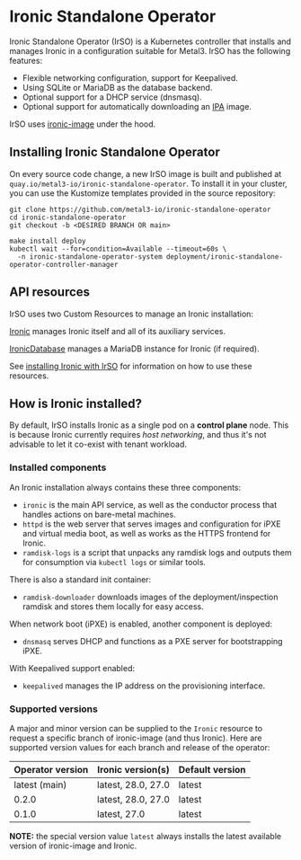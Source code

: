 # Ironic Standalone Operator

Ironic Standalone Operator (IrSO) is a Kubernetes controller that installs and
manages Ironic in a configuration suitable for Metal3. IrSO has the following
features:

- Flexible networking configuration, support for Keepalived.
- Using SQLite or MariaDB as the database backend.
- Optional support for a DHCP service (dnsmasq).
- Optional support for automatically downloading an
  [IPA](../ironic/ironic-python-agent.md) image.

IrSO uses [ironic-image](../ironic/ironic-container-images.md) under the hood.

## Installing Ironic Standalone Operator

On every source code change, a new IrSO image is built and published at
`quay.io/metal3-io/ironic-standalone-operator`. To install it in your cluster,
you can use the Kustomize templates provided in the source repository:

```console
git clone https://github.com/metal3-io/ironic-standalone-operator
cd ironic-standalone-operator
git checkout -b <DESIRED BRANCH OR main>

make install deploy
kubectl wait --for=condition=Available --timeout=60s \
  -n ironic-standalone-operator-system deployment/ironic-standalone-operator-controller-manager
```

## API resources

IrSO uses two Custom Resources to manage an Ironic installation:

[Ironic](https://github.com/metal3-io/ironic-standalone-operator/blob/main/config/crd/bases/ironic.metal3.io_ironics.yaml)
manages Ironic itself and all of its auxiliary services.

[IronicDatabase](https://github.com/metal3-io/ironic-standalone-operator/blob/main/config/crd/bases/ironic.metal3.io_ironicdatabases.yaml)
manages a MariaDB instance for Ironic (if required).

See [installing Ironic with IrSO](./install-basics.md) for information on how
to use these resources.

## How is Ironic installed?

By default, IrSO installs Ironic as a single pod on a **control plane** node.
This is because Ironic currently requires *host networking*, and thus it's not
advisable to let it co-exist with tenant workload.

### Installed components

An Ironic installation always contains these three components:

- `ironic` is the main API service, as well as the conductor process that
  handles actions on bare-metal machines.
- `httpd` is the web server that serves images and configuration for iPXE and
  virtual media boot, as well as works as the HTTPS frontend for Ironic.
- `ramdisk-logs` is a script that unpacks any ramdisk logs and outputs them
  for consumption via `kubectl logs` or similar tools.

There is also a standard init container:

- `ramdisk-downloader` downloads images of the deployment/inspection ramdisk
  and stores them locally for easy access.

When network boot (iPXE) is enabled, another component is deployed:

- `dnsmasq` serves DHCP and functions as a PXE server for bootstrapping iPXE.

With Keepalived support enabled:

- `keepalived` manages the IP address on the provisioning interface.

### Supported versions

A major and minor version can be supplied to the `Ironic` resource to request
a specific branch of ironic-image (and thus Ironic). Here are supported version
values for each branch and release of the operator:

| Operator version | Ironic version(s)  | Default version |
| ---------------- | -----------------  | --------------- |
| latest (main)    | latest, 28.0, 27.0 | latest          |
| 0.2.0            | latest, 28.0, 27.0 | latest          |
| 0.1.0            | latest, 27.0       | latest          |

**NOTE:** the special version value `latest` always installs the latest
available version of ironic-image and Ironic.

